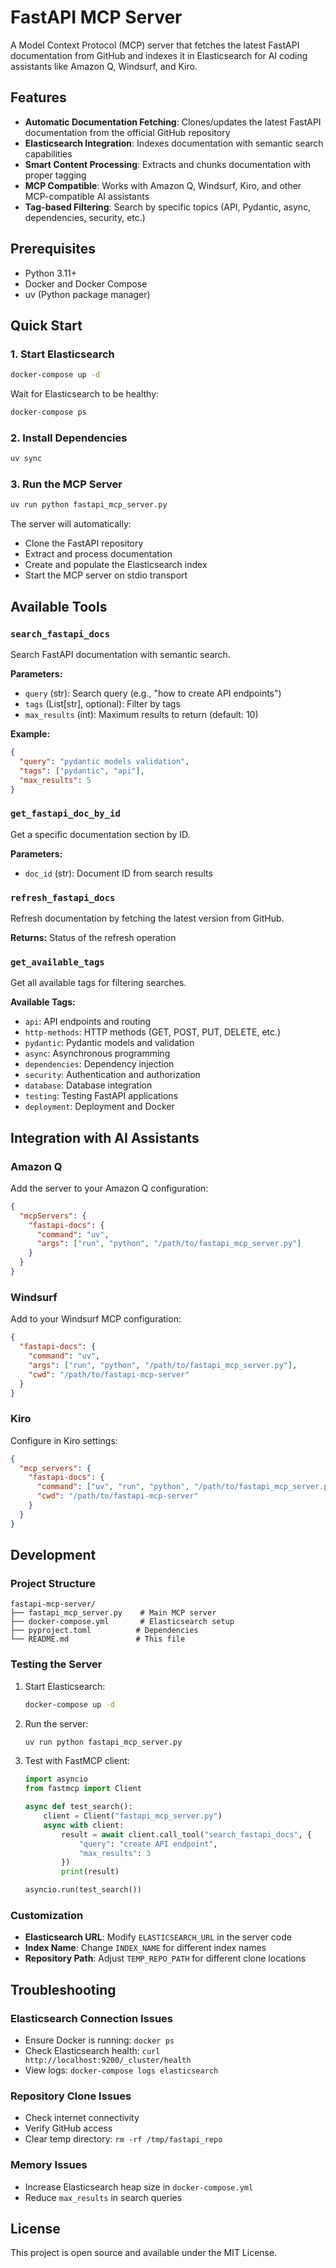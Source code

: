 # FastAPI MCP Server

A Model Context Protocol (MCP) server that fetches the latest FastAPI documentation from GitHub and indexes it in Elasticsearch for AI coding assistants like Amazon Q, Windsurf, and Kiro.

## Features

- **Automatic Documentation Fetching**: Clones/updates the latest FastAPI documentation from the official GitHub repository
- **Elasticsearch Integration**: Indexes documentation with semantic search capabilities
- **Smart Content Processing**: Extracts and chunks documentation with proper tagging
- **MCP Compatible**: Works with Amazon Q, Windsurf, Kiro, and other MCP-compatible AI assistants
- **Tag-based Filtering**: Search by specific topics (API, Pydantic, async, dependencies, security, etc.)

## Prerequisites

- Python 3.11+
- Docker and Docker Compose
- uv (Python package manager)

## Quick Start

### 1. Start Elasticsearch

```bash
docker-compose up -d
```

Wait for Elasticsearch to be healthy:
```bash
docker-compose ps
```

### 2. Install Dependencies

```bash
uv sync
```

### 3. Run the MCP Server

```bash
uv run python fastapi_mcp_server.py
```

The server will automatically:
- Clone the FastAPI repository
- Extract and process documentation
- Create and populate the Elasticsearch index
- Start the MCP server on stdio transport

## Available Tools

### `search_fastapi_docs`
Search FastAPI documentation with semantic search.

**Parameters:**
- `query` (str): Search query (e.g., "how to create API endpoints")
- `tags` (List[str], optional): Filter by tags
- `max_results` (int): Maximum results to return (default: 10)

**Example:**
```json
{
  "query": "pydantic models validation",
  "tags": ["pydantic", "api"],
  "max_results": 5
}
```

### `get_fastapi_doc_by_id`
Get a specific documentation section by ID.

**Parameters:**
- `doc_id` (str): Document ID from search results

### `refresh_fastapi_docs`
Refresh documentation by fetching the latest version from GitHub.

**Returns:** Status of the refresh operation

### `get_available_tags`
Get all available tags for filtering searches.

**Available Tags:**
- `api`: API endpoints and routing
- `http-methods`: HTTP methods (GET, POST, PUT, DELETE, etc.)
- `pydantic`: Pydantic models and validation
- `async`: Asynchronous programming
- `dependencies`: Dependency injection
- `security`: Authentication and authorization
- `database`: Database integration
- `testing`: Testing FastAPI applications
- `deployment`: Deployment and Docker

## Integration with AI Assistants

### Amazon Q
Add the server to your Amazon Q configuration:
```json
{
  "mcpServers": {
    "fastapi-docs": {
      "command": "uv",
      "args": ["run", "python", "/path/to/fastapi_mcp_server.py"]
    }
  }
}
```

### Windsurf
Add to your Windsurf MCP configuration:
```json
{
  "fastapi-docs": {
    "command": "uv",
    "args": ["run", "python", "/path/to/fastapi_mcp_server.py"],
    "cwd": "/path/to/fastapi-mcp-server"
  }
}
```

### Kiro
Configure in Kiro settings:
```json
{
  "mcp_servers": {
    "fastapi-docs": {
      "command": ["uv", "run", "python", "/path/to/fastapi_mcp_server.py"],
      "cwd": "/path/to/fastapi-mcp-server"
    }
  }
}
```

## Development

### Project Structure
```
fastapi-mcp-server/
├── fastapi_mcp_server.py    # Main MCP server
├── docker-compose.yml       # Elasticsearch setup
├── pyproject.toml          # Dependencies
└── README.md               # This file
```

### Testing the Server

1. Start Elasticsearch:
   ```bash
   docker-compose up -d
   ```

2. Run the server:
   ```bash
   uv run python fastapi_mcp_server.py
   ```

3. Test with FastMCP client:
   ```python
   import asyncio
   from fastmcp import Client
   
   async def test_search():
       client = Client("fastapi_mcp_server.py")
       async with client:
           result = await client.call_tool("search_fastapi_docs", {
               "query": "create API endpoint",
               "max_results": 3
           })
           print(result)
   
   asyncio.run(test_search())
   ```

### Customization

- **Elasticsearch URL**: Modify `ELASTICSEARCH_URL` in the server code
- **Index Name**: Change `INDEX_NAME` for different index names
- **Repository Path**: Adjust `TEMP_REPO_PATH` for different clone locations

## Troubleshooting

### Elasticsearch Connection Issues
- Ensure Docker is running: `docker ps`
- Check Elasticsearch health: `curl http://localhost:9200/_cluster/health`
- View logs: `docker-compose logs elasticsearch`

### Repository Clone Issues
- Check internet connectivity
- Verify GitHub access
- Clear temp directory: `rm -rf /tmp/fastapi_repo`

### Memory Issues
- Increase Elasticsearch heap size in `docker-compose.yml`
- Reduce `max_results` in search queries

## License

This project is open source and available under the MIT License.